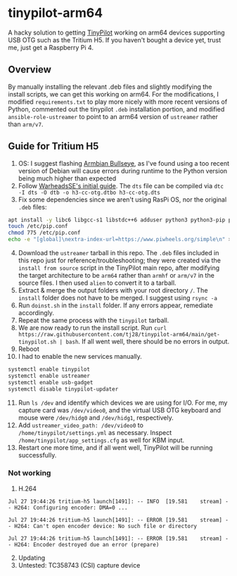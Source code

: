 # tinypilot-arm64
A hacky solution to getting [TinyPilot](https://github.com/tiny-pilot/tinypilot) working on arm64 devices supporting USB OTG such as the Tritium H5. If you haven't bought a device yet, trust me, just get a Raspberry Pi 4.

## Overview
By manually installing the relevant .deb files and slightly modifying the install scripts, we can get this working on arm64. For the modifications, I modified `requirements.txt` to play more nicely with more recent versions of Python, commented out the tinypilot `.deb` installation portion, and modified `ansible-role-ustreamer` to point to an arm64 version of `ustreamer` rather than `arm/v7`.

## Guide for Tritium H5
1. OS: I suggest flashing [Armbian Bullseye](http://xogium.performanceservers.nl/archive/tritium-h5/archive/Armbian_23.02.2_Tritium-h5_bullseye_current_5.15.93.img.xz), as I've found using a too recent version of Debian will cause errors during runtime to the Python version being much higher than expected
2. Follow [WarheadsSE's initial guide](https://gist.github.com/WarheadsSE/f90359e0f6955478c806ecbd04a643a3). The `dts` file can be compiled via `dtc -I dts -O dtb -o h3-cc-otg.dtbo h3-cc-otg.dts`
3. Fix some dependencies since we aren't using RasPi OS, nor the original `.deb` files:
```bash
apt install -y libc6 libgcc-s1 libstdc++6 adduser python3 python3-pip python3-venv sudo nginx
touch /etc/pip.conf
chmod 775 /etc/pip.conf
echo -e "[global]\nextra-index-url=https://www.piwheels.org/simple\n" > /etc/pip.conf
```
4. Download the `ustreamer` tarball in this repo. The `.deb` files included in this repo just for reference/troubleshooting; they were created via the `install from source` script in the TinyPilot main repo, after modifying the target architecture to be `arm64` rather than `armhf` or `arm/v7` in the source files. I then used `alien` to convert it to a tarball.
5. Extract & merge the output folders with your root directory `/`. The `install` folder does not have to be merged. I suggest using `rsync -a`
6. Run `doinst.sh` in the `install` folder. If any errors appear, remediate accordingly.
7. Repeat the same process with the `tinypilot` tarball.
8. We are now ready to run the install script. Run `curl https://raw.githubusercontent.com/tj28/tinypilot-arm64/main/get-tinypilot.sh | bash`. If all went well, there should be no errors in output. 
9. Reboot
10. I had to enable the new services manually.
```bash
systemctl enable tinypilot
systemctl enable ustreamer
systemctl enable usb-gadget
systemctl disable tinypilot-updater
```
11. Run `ls /dev` and identify which devices we are using for I/O. For me, my capture card was `/dev/video0`, and the virtual USB OTG keyboard and mouse were `/dev/hidg0` and `/dev/hidg1`, respectively.
12. Add `ustreamer_video_path: /dev/video0` to `/home/tinypilot/settings.yml` as necessary. Inspect `/home/tinypilot/app_settings.cfg` as well for KBM input.
13. Restart one more time, and if all went well, TinyPilot will be running successfully.

### Not working
1. H.264
   
`Jul 27 19:44:26 tritium-h5 launch[1491]: -- INFO  [19.581    stream] -- H264: Configuring encoder: DMA=0 ...`

`Jul 27 19:44:26 tritium-h5 launch[1491]: -- ERROR [19.581    stream] -- H264: Can't open encoder device: No such file or directory`

`Jul 27 19:44:26 tritium-h5 launch[1491]: -- ERROR [19.581    stream] -- H264: Encoder destroyed due an error (prepare)`

2. Updating
4. Untested: TC358743 (CSI) capture device
